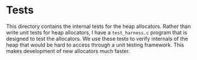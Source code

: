 # Tests

This directory contains the internal tests for the heap allocators. Rather than write unit tests for heap allocators, I have a `test_harness.c` program that is designed to test the allocators. We use these tests to verify internals of the heap that would be hard to access through a unit testing framework. This makes development of new allocators much faster.

